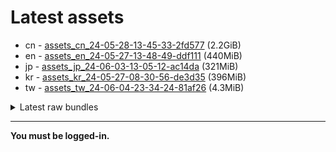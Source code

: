 # Latest assets
- cn - [assets_cn_24-05-28-13-45-33-2fd577](https://github.com/ArknightsAssets/NewAssets/actions/runs/9472611599/artifacts/1591482209) (2.2GiB)
- en - [assets_en_24-05-27-13-48-49-ddf111](https://github.com/ArknightsAssets/NewAssets/actions/runs/9472611599/artifacts/1591440234) (440MiB)
- jp - [assets_jp_24-06-03-13-05-12-ac14da](https://github.com/ArknightsAssets/NewAssets/actions/runs/9472611599/artifacts/1591438111) (321MiB)
- kr - [assets_kr_24-05-27-08-30-56-de3d35](https://github.com/ArknightsAssets/NewAssets/actions/runs/9472611599/artifacts/1591437999) (396MiB)
- tw - [assets_tw_24-06-04-23-34-24-81af26](https://github.com/ArknightsAssets/NewAssets/actions/runs/9472611599/artifacts/1591429842) (4.3MiB)

<details>
<summary>Latest raw bundles</summary>

- cn - [bundles_cn_24-05-28-13-45-33-2fd577](https://github.com/ArknightsAssets/NewAssets/actions/runs/9472611599/artifacts/1591484927) (1.4GiB)
- en - [bundles_en_24-05-27-13-48-49-ddf111](https://github.com/ArknightsAssets/NewAssets/actions/runs/9472611599/artifacts/1591440497) (106MiB)
- jp - [bundles_jp_24-06-03-13-05-12-ac14da](https://github.com/ArknightsAssets/NewAssets/actions/runs/9472611599/artifacts/1591438334) (84MiB)
- kr - [bundles_kr_24-05-27-08-30-56-de3d35](https://github.com/ArknightsAssets/NewAssets/actions/runs/9472611599/artifacts/1591438264) (99MiB)
- tw - [bundles_tw_24-06-04-23-34-24-81af26](https://github.com/ArknightsAssets/NewAssets/actions/runs/9472611599/artifacts/1591430246) (2.5MiB)

</details>

---

**You must be logged-in.**
